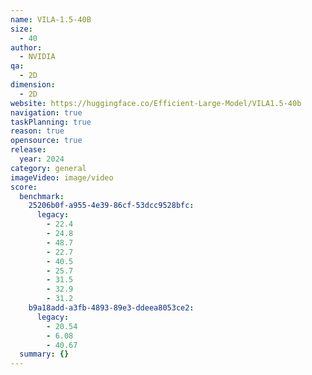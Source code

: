 ```yaml
---
name: VILA-1.5-40B
size:
  - 40
author:
  - NVIDIA
qa:
  - 2D
dimension:
  - 2D
website: https://huggingface.co/Efficient-Large-Model/VILA1.5-40b
navigation: true
taskPlanning: true
reason: true
opensource: true
release:
  year: 2024
category: general
imageVideo: image/video
score:
  benchmark:
    25206b0f-a955-4e39-86cf-53dcc9528bfc:
      legacy:
        - 22.4
        - 24.8
        - 48.7
        - 22.7
        - 40.5
        - 25.7
        - 31.5
        - 32.9
        - 31.2
    b9a18add-a3fb-4893-89e3-ddeea8053ce2:
      legacy:
        - 20.54
        - 6.08
        - 40.67
  summary: {}
---
```

